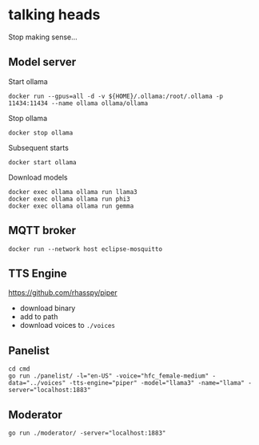 # talking heads

Stop making sense...

## Model server

Start ollama

```shell
docker run --gpus=all -d -v ${HOME}/.ollama:/root/.ollama -p 11434:11434 --name ollama ollama/ollama
```

Stop ollama

```shell
docker stop ollama
```

Subsequent starts

```shell
docker start ollama
```

Download models

```shell
docker exec ollama ollama run llama3
docker exec ollama ollama run phi3
docker exec ollama ollama run gemma
```

## MQTT broker

```shell
docker run --network host eclipse-mosquitto
```

## TTS Engine

https://github.com/rhasspy/piper

- download binary
- add to path
- download voices to `./voices`

## Panelist

```shell
cd cmd
go run ./panelist/ -l="en-US" -voice="hfc_female-medium" -data="../voices" -tts-engine="piper" -model="llama3" -name="llama" -server="localhost:1883"
```

## Moderator

```shell
go run ./moderator/ -server="localhost:1883"
```
